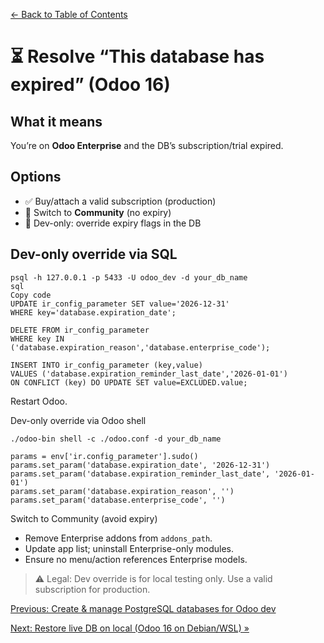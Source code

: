 [← Back to Table of Contents](../README.md#table-of-contents)

# ⏳ Resolve “This database has expired” (Odoo 16)

## What it means
You’re on **Odoo Enterprise** and the DB’s subscription/trial expired.

## Options
- ✅ Buy/attach a valid subscription (production)
- 🔄 Switch to **Community** (no expiry)
- 🧪 Dev-only: override expiry flags in the DB

## Dev-only override via SQL
```
psql -h 127.0.0.1 -p 5433 -U odoo_dev -d your_db_name
sql
Copy code
UPDATE ir_config_parameter SET value='2026-12-31'
WHERE key='database.expiration_date';

DELETE FROM ir_config_parameter
WHERE key IN ('database.expiration_reason','database.enterprise_code');

INSERT INTO ir_config_parameter (key,value)
VALUES ('database.expiration_reminder_last_date','2026-01-01')
ON CONFLICT (key) DO UPDATE SET value=EXCLUDED.value;
```

Restart Odoo.

Dev-only override via Odoo shell
```
./odoo-bin shell -c ./odoo.conf -d your_db_name

params = env['ir.config_parameter'].sudo()
params.set_param('database.expiration_date', '2026-12-31')
params.set_param('database.expiration_reminder_last_date', '2026-01-01')
params.set_param('database.expiration_reason', '')
params.set_param('database.enterprise_code', '')
```

Switch to Community (avoid expiry)
- Remove Enterprise addons from `addons_path`.
- Update app list; uninstall Enterprise-only modules.
- Ensure no menu/action references Enterprise models.

>⚠️ Legal: Dev override is for local testing only. Use a valid subscription for production.

[Previous: Create & manage PostgreSQL databases for Odoo dev](03-extend-odoo-expiration.md)

[Next: Restore live DB on local (Odoo 16 on Debian/WSL) »](04-restore-live-db-local.md)
